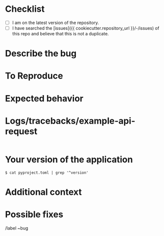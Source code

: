 <!--
  Hi there! Thank you for discovering and submitting an issue.

  Before you submit this; let's make sure of a few things.
  Please make sure the following boxes are ticked if they are correct.
  If not, please try and fulfill these first.
-->

<!-- Checked checkbox should look like this: [x] -->
# Checklist
- [ ] I am on the latest version of the repository.
- [ ] I have searched the
[issues]({{ cookiecutter.repository_url }}/-/issues)
of this repo and believe that this is not a duplicate.

<!-- Specify here the list of referenced issues (if exists)
i.e.

Ref # XXX

Ref # XXX

-->

# Describe the bug
<!-- A clear and concise description of what the bug is, on the next line. -->


# To Reproduce
<!-- How to reproduce the behavior?

For example:
1. Have certain environment
2. Send this API command
3. See some behavior described

Add these steps below this comment: -->


# Expected behavior
<!-- A clear and concise description of what you expected to happen. -->


# Logs/tracebacks/example-api-request
<!-- If applicable, add logs/tracebacks/example-api-request to help explain your problem. -->
```python-traceback (paste your traceback in the next line)

```

# Your version of the application
<!-- Attach your version of the application. -->
```console
$ cat pyproject.toml | grep '^version'
```

# Additional context
<!-- Add any other context about the problem here, in the next line. -->

# Possible fixes
<!-- If you can, link to the line of code that might be responsible for the problem. -->

/label ~bug
